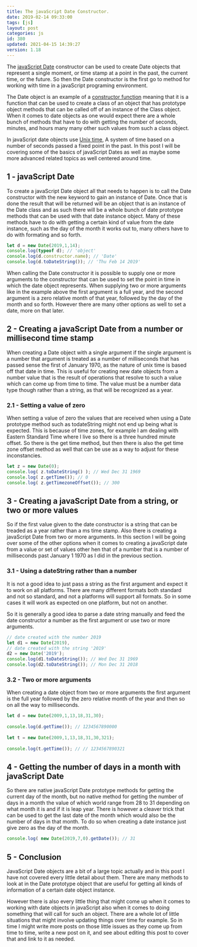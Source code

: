```yaml
---
title: The javaScript Date Constructor.
date: 2019-02-14 09:33:00
tags: [js]
layout: post
categories: js
id: 380
updated: 2021-04-15 14:39:27
version: 1.18
---
```


The [javaScript Date](https://developer.mozilla.org/en-US/docs/Web/JavaScript/Reference/Global_Objects/Date) constructor can be used to create Date objects that represent a single moment, or time stamp at a point in the past, the current time, or the future. So then the Date constructor is the first go to method for working with time in a javaScript programing environment.

The Date object is an example of a [constructor function](/2019/02/27/js-javascript-constructor/) meaning that it is a function that can be used to create a class of an object that has prototype object methods that can be called off of an instance of the Class object. When it comes to date objects as one would expect there are a whole bunch of methods that have to do with getting the number of seconds, minutes, and hours many many other such values from such a class object.

In javaScript date objects use [Unix time](https://en.wikipedia.org/wiki/Unix_time), A system of time based on a number of seconds passed a fixed point in the past. In this post I will be covering some of the basics of javaScript Dates as well as maybe some more advanced related topics as well centered around time. 


<!-- more -->

## 1 - javaScript Date

To create a javaScript Date object all that needs to happen is to call the Date constructor with the new keyword to gain an instance of Date. Once that is done the result that will be returned will be an object that is an instance of the Date class and as such there will be a whole bunch of date prototype methods that can be used with that date instance object. Many of these methods have to do with getting a certain kind of value from the date instance, such as the day of the month it works out to, many others have to do with formating and so forth.


```js
let d = new Date(2019,1,14);
console.log(typeof d); // 'object'
console.log(d.constructor.name); // 'Date'
console.log(d.toDateString()); // 'Thu Feb 14 2019'
```

When calling the Date constructor it is possible to supply one or more arguments to the constructor that can be used to set the point in time in which the date object represents. When supplying two or more arguments like in the example above the first argument is a full year, and the second argument is a zero relative month of that year, followed by the day of the month and so forth. However there are many other options as well to set a date, more on that later.

## 2 - Creating a javaScript Date from a number or millisecond time stamp

When creating a Date object with a single argument if the single argument is a number that argument is treated as a number of milliseconds that has passed sense the first of January 1970, as the nature of unix time is based off that date in time. This is useful for creating new date objects from a number value that is the result of operations that resolve to such a value which can come up from time to time. The value must be a number data type though rather than a string, as that will be recognized as a year.

### 2.1 - Setting a value of zero

When setting a value of zero the values that are received when using a Date prototype method such as todateString might not end up being what is expected. This is because of time zones, for example I am dealing with Eastern Standard Time where I live so there is a three hundred minute offset. So there is the get time method, but then there is also the get time zone offset method as well that can be use as a way to adjust for these inconstancies.

```js
let z = new Date(0);
console.log( z.toDateString() ); // Wed Dec 31 1969
console.log( z.getTime()); // 0
console.log( z.getTimezoneOffset()); // 300
```

## 3 - Creating a javaScript Date from a string, or two or more values

So if the first value given to the date constructor is a string that can be treaded as a year rather than a ms time stamp. Also there is creating a javaScript Date from two or more arguments. In this section I will be going over some of the other options when it comes to creating a javaScript date from a value or set of values other hen that of a number that is a number of milliseconds past January 1 1970 as I did in the previous section.

### 3.1 - Using a dateString rather than a number

It is not a good idea to just pass a string as the first argument and expect it to work on all platforms. There are many different formats both standard and not so standard, and not a platforms will support all formats. So in some cases it will work as expected on one platform, but not on another.

So it is generally a good idea to parse a date string manually and feed the date constructor a number as the first argument or use two or more arguments.

```js
// date created with the number 2019
let d1 = new Date(2019),
// date created with the string '2019'
d2 = new Date('2019');
console.log(d1.toDateString()); // Wed Dec 31 1969
console.log(d2.toDateString()); // Mon Dec 31 2018
```

### 3.2 - Two or more arguments

When creating a date object from two or more arguments the first argument is the full year followed by the zero relative month of the year and then so on all the way to milliseconds.

```js
let d = new Date(2009,1,13,18,31,30);
 
console.log(d.getTime()); // 1234567890000
 
let t = new Date(2009,1,13,18,31,30,321);
 
console.log(t.getTime()); // // 1234567890321
```

## 4 - Getting the number of days in a month with javaScript Date

So there are native javaScript Date prototype methods for getting the current day of the month, but no native method for getting the number of days in a month the value of which world range from 28 to 31 depending on what month it is and if it is leap year. There is however a cleaver trick that can be used to get the last date of the month which would also be the number of days in that month. To do so when creating a date instance just give zero as the day of the month.

```js
console.log( new Date(2019,7,0).getDate()); // 31
```

## 5 - Conclusion

JavaScript Date objects are a bit of a large topic actually and in this post I have not covered every little detail about them. There are many methods to look at in the Date prototype object that are useful for getting all kinds of information of a certain date object instance. 

However there is also every little thing that might come up when it comes to working with date objects in javaScript also when it comes to doing something that will call for such an object. There are a whole lot of little situations that might involve updating things over time for example. So in time I might write more posts on those little issues as they come up from time to time, write a new post on it, and see about editing this post to cover that and link to it as needed.
